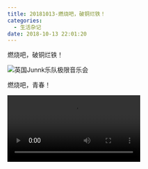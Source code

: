 ```yaml
---
title: 20181013-燃烧吧，破铜烂铁！
categories:
  - 生活杂记
date: 2018-10-13 22:01:20
---
```




燃烧吧，破铜烂铁！



![英国Junnk乐队极限音乐会](http://image.laijianfeng.org/20181013220016.jpg)



燃烧吧，青春！



<video src="http://image.laijianfeng.org/WeChat_20181013215718.mp4" controls="controls">
英国Junnk乐队极限音乐会
</video>